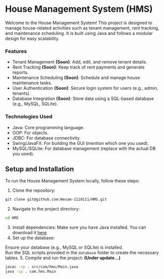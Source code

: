 # House Management System (HMS)

Welcome to the House Management System! This project is designed to manage house-related activities such as tenant management, rent tracking, and maintenance scheduling. It is built using Java and follows a modular design for easy scalability.

### Features
- Tenant Management **(Soon)**: Add, edit, and remove tenant details.
- Rent Tracking **(Soon)**: Keep track of rent payments and generate reports.
- Maintenance Scheduling **(Soon)**: Schedule and manage house maintenance tasks.
- User Authentication **(Soon)**: Secure login system for users (e.g., admin, tenants).
- Database Integration **(Soon)**: Store data using a SQL-based database (e.g., MySQL, SQLite).

### Technologies Used
- Java: Core programming language.
- OOP: For objects.
- JDBC: For database connectivity.
- Swing/JavaFX: For building the GUI (mention which one you used).
- MySQL/SQLite: For database management (replace with the actual DB you used).

## Setup and Installation
To run the House Management System locally, follow these steps:

1. Clone the repository:
```bash
git clone git@github.com:Wesam-1110111/HMS.git
```
2. Navigate to the project directory:
```bash
cd HMS
```
3. Install dependencies: Make sure you have Java installed. You can download it [here](https://www.oracle.com/java/technologies/javase-jdk11-downloads.html).
4. Set up the database:

Ensure your database (e.g., MySQL or SQLite) is installed.  
Run the SQL scripts provided in the ``database`` folder to create the necessary tables.
5. Compile and run the project: **(Under update...)**

```bash
javac -cp . src/com/hms/Main.java
java -cp . com.hms.Main
```
